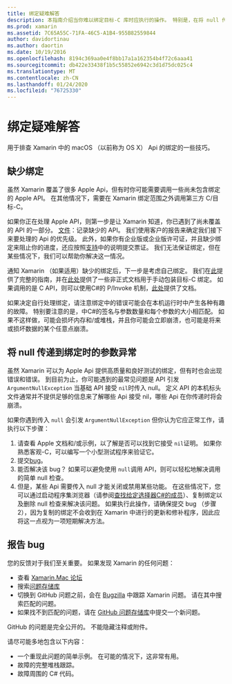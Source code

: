 ```yaml
---
title: 绑定疑难解答
description: 本指南介绍当你难以绑定目标-C 库时应执行的操作。 特别是，在将 null 传递到绑定和报告 bug 时，它将讨论缺少绑定、自变量异常。
ms.prod: xamarin
ms.assetid: 7C65A55C-71FA-46C5-A1B4-955B82559844
author: davidortinau
ms.author: daortin
ms.date: 10/19/2016
ms.openlocfilehash: 8194c369aa0e4f8bb17a1a162354b4f72c6aaa41
ms.sourcegitcommit: db422e33438f1b5c55852e6942c3d1d75dc025c4
ms.translationtype: MT
ms.contentlocale: zh-CN
ms.lasthandoff: 01/24/2020
ms.locfileid: "76725330"
---
```

# <a name="binding-troubleshooting"></a>绑定疑难解答

用于排查 Xamarin 中的 macOS （以前称为 OS X） Api 的绑定的一些技巧。

## <a name="missing-bindings"></a>缺少绑定

虽然 Xamarin 覆盖了很多 Apple Api，但有时你可能需要调用一些尚未包含绑定的 Apple API。 在其他情况下，需要在 Xamarin 绑定范围之外调用第三方 C/目标-C。

如果你正在处理 Apple API，则第一步是让 Xamarin 知道，你已遇到了尚未覆盖的 API 的一部分。 [文件](#reporting-bugs)：记录缺少的 API。 我们使用客户的报告来确定我们接下来要处理的 Api 的优先级。 此外，如果你有企业版或企业版许可证，并且缺少绑定来阻止你的进度，还应按照[支持](https://visualstudio.microsoft.com/vs/support/)中的说明提交票证。 我们无法保证绑定，但在某些情况下，我们可以帮助你解决这一情况。

通知 Xamarin （如果适用）缺少的绑定后，下一步是考虑自己绑定。 我们在[此](~/cross-platform/macios/binding/overview.md)提供了完整的指南，并在[此处](https://brendanzagaeski.appspot.com/xamarin/0002.html)提供了一些非正式文档用于手动包装目标-C 绑定。 如果调用的是 C API，则可以使用C#的 P/Invoke 机制，[此处](https://www.mono-project.com/docs/advanced/pinvoke/)提供了文档。

如果决定自行处理绑定，请注意绑定中的错误可能会在本机运行时中产生各种有趣的故障。 特别要注意的是，中C#的签名与参数数量和每个参数的大小相匹配。 如果不这样做，可能会损坏内存和/或堆栈，并且你可能会立即崩溃，也可能是将来或损坏数据的某个任意点崩溃。

## <a name="argument-exceptions-when-passing-null-to-a-binding"></a>将 null 传递到绑定时的参数异常

虽然 Xamarin 可以为 Apple Api 提供高质量和良好测试的绑定，但有时也会出现错误和错误。 到目前为止，你可能遇到的最常见问题是 API 引发 `ArgumentNullException` 当基础 API 接受 `nil`时传入 null。 定义 API 的本机标头文件通常并不提供足够的信息来了解哪些 Api 接受 nil，哪些 Api 在你传递时将会崩溃。

如果你遇到传入 `null` 会引发 `ArgumentNullException` 但你认为它应正常工作，请执行以下步骤：

1. 请查看 Apple 文档和/或示例，以了解是否可以找到它接受 `nil`证明。 如果你熟悉客观-C，可以编写一个小型测试程序来验证它。
2. 提交[bug](#reporting-bugs)。
3. 能否解决该 bug？ 如果可以避免使用 `null`调用 API，则可以轻松地解决调用的简单 null 检查。
4. 但是，某些 Api 需要传入 null 才能关闭或禁用某些功能。 在这些情况下，您可以通过启动程序集浏览器（请参阅[查找给定选择器C#的成员](~/mac/app-fundamentals/mac-apis.md#finding_selector)）、复制绑定以及删除 null 检查来解决该问题。 如果执行此操作，请确保提交 bug （步骤2），因为复制的绑定不会收到在 Xamarin 中进行的更新和修补程序，因此应将这一点视为一项短期解决方法。

<a name="reporting-bugs"/>

## <a name="reporting-bugs"></a>报告 bug

您的反馈对于我们至关重要。 如果发现 Xamarin 的任何问题：

- 查看 [Xamarin.Mac 论坛](https://forums.xamarin.com/categories/xamarin-mac)
- 搜索[问题存储库](https://github.com/xamarin/xamarin-macios/issues)
- 切换到 GitHub 问题之前，会在 [Bugzilla](https://bugzilla.xamarin.com/describecomponents.cgi) 中跟踪 Xamarin 问题。 请在其中搜索匹配的问题。
- 如果找不到匹配的问题，请在 [GitHub 问题存储库](https://github.com/xamarin/xamarin-macios/issues/new)中提交一个新问题。

GitHub 的问题是完全公开的。 不能隐藏注释或附件。

请尽可能多地包含以下内容：

- 一个重现此问题的简单示例。 在可能的情况下，这非常有用。
- 故障的完整堆栈跟踪。
- 故障周围的 C# 代码。
